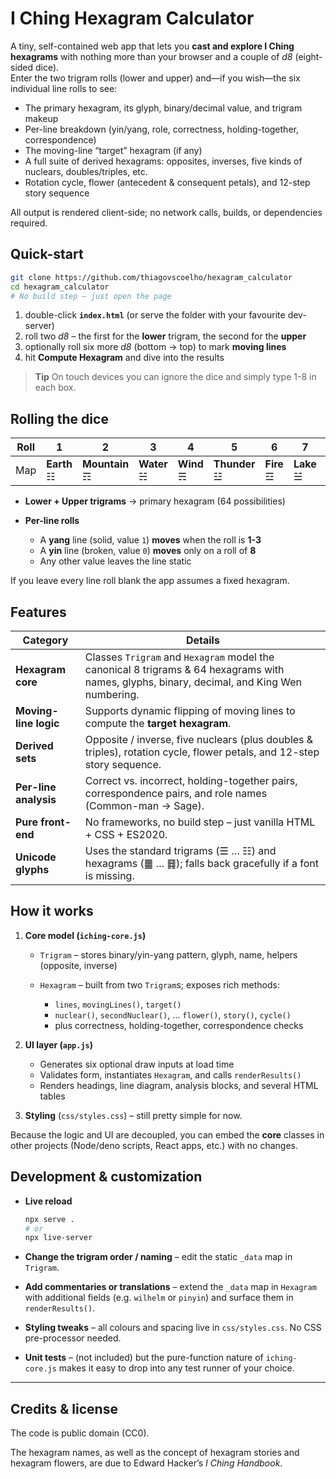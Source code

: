 # I Ching Hexagram Calculator

A tiny, self-contained web app that lets you **cast and explore I Ching hexagrams** with nothing more than your browser and a couple of _d8_ (eight-sided dice).  
Enter the two trigram rolls (lower and upper) and—if you wish—the six individual line rolls to see:

* The primary hexagram, its glyph, binary/decimal value, and trigram makeup  
* Per-line breakdown (yin/yang, role, correctness, holding-together, correspondence)  
* The moving-line “target” hexagram (if any)  
* A full suite of derived hexagrams: opposites, inverses, five kinds of nuclears, doubles/triples, etc.  
* Rotation cycle, flower (antecedent & consequent petals), and 12-step story sequence  

All output is rendered client-side; no network calls, builds, or dependencies required.

## Quick-start

```bash
git clone https://github.com/thiagovscoelho/hexagram_calculator
cd hexagram_calculator
# No build step – just open the page
````

1. double-click **`index.html`** (or serve the folder with your favourite dev-server)
2. roll two *d8* – the first for the **lower** trigram, the second for the **upper**
3. optionally roll six more *d8* (bottom → top) to mark **moving lines**
4. hit **Compute Hexagram** and dive into the results

> **Tip**
> On touch devices you can ignore the dice and simply type 1-8 in each box.

## Rolling the dice

| Roll | 1           | 2              | 3           | 4          | 5             | 6          | 7          | 8            |
| ---- | ----------- | -------------- | ----------- | ---------- | ------------- | ---------- | ---------- | ------------ |
| Map  | **Earth** ☷ | **Mountain** ☶ | **Water** ☵ | **Wind** ☴ | **Thunder** ☳ | **Fire** ☲ | **Lake** ☱ | **Heaven** ☰ |

* **Lower + Upper trigrams** → primary hexagram (64 possibilities)
* **Per-line rolls**

  * A **yang** line (solid, value `1`) **moves** when the roll is **1-3**
  * A **yin** line (broken, value `0`) **moves** only on a roll of **8**
  * Any other value leaves the line static

If you leave every line roll blank the app assumes a fixed hexagram.

## Features

| Category              | Details                                                                                                                                     |
| --------------------- | ------------------------------------------------------------------------------------------------------------------------------------------- |
| **Hexagram core**     | Classes `Trigram` and `Hexagram` model the canonical 8 trigrams & 64 hexagrams with names, glyphs, binary, decimal, and King Wen numbering. |
| **Moving-line logic** | Supports dynamic flipping of moving lines to compute the **target hexagram**.                                                               |
| **Derived sets**      | Opposite / inverse, five nuclears (plus doubles & triples), rotation cycle, flower petals, and 12-step story sequence.                      |
| **Per-line analysis** | Correct vs. incorrect, holding-together pairs, correspondence pairs, and role names (Common-man → Sage).                                    |
| **Pure front-end**    | No frameworks, no build step – just vanilla HTML + CSS + ES2020.                                                                            |
| **Unicode glyphs**    | Uses the standard trigrams (☰ … ☷) and hexagrams (䷀ … ䷿); falls back gracefully if a font is missing.                                       |

## How it works

1. **Core model (`iching-core.js`)**

   * `Trigram` – stores binary/yin-yang pattern, glyph, name, helpers (opposite, inverse)
   * `Hexagram` – built from two `Trigram`s; exposes rich methods:

     * `lines`, `movingLines()`, `target()`
     * `nuclear()`, `secondNuclear()`, … `flower()`, `story()`, `cycle()`
     * plus correctness, holding-together, correspondence checks
2. **UI layer (`app.js`)**

   * Generates six optional draw inputs at load time
   * Validates form, instantiates `Hexagram`, and calls `renderResults()`
   * Renders headings, line diagram, analysis blocks, and several HTML tables
3. **Styling** (`css/styles.css`) – still pretty simple for now.

Because the logic and UI are decoupled, you can embed the **core** classes in other projects (Node/deno scripts, React apps, etc.) with no changes.

## Development & customization

* **Live reload**

  ```bash
  npx serve .
  # or
  npx live-server
  ```
* **Change the trigram order / naming** – edit the static `_data` map in `Trigram`.
* **Add commentaries or translations** – extend the `_data` map in `Hexagram` with additional fields (e.g. `wilhelm` or `pinyin`) and surface them in `renderResults()`.
* **Styling tweaks** – all colours and spacing live in `css/styles.css`. No CSS pre-processor needed.
* **Unit tests** – (not included) but the pure-function nature of `iching-core.js` makes it easy to drop into any test runner of your choice.

---

## Credits & license

The code is public domain (CC0).

The hexagram names, as well as the concept of hexagram stories and hexagram flowers, are due to Edward Hacker’s *I Ching Handbook*.
